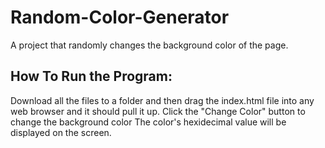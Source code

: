 # Random-Color-Generator
A project that randomly changes the background color of the page.

## How To Run the Program:
Download all the files to a folder and then drag the index.html file into any web browser and it should pull it up. 
Click the "Change Color" button to change the background color
The color's hexidecimal value will be displayed on the screen.
